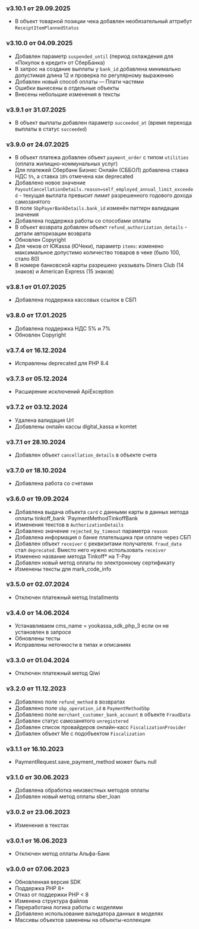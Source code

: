 ### v3.10.1 от 29.09.2025
* В объект товарной позиции чека добавлен необязательный аттрибут `ReceiptItemPlannedStatus`

### v3.10.0 от 04.09.2025
* Добавлен параметр `suspended_until` (период охлаждения для «Покупок в кредит» от СберБанка)
* В запрос на создание выплаты у `bank_id` добавлена минимально допустимая длина 12 и проверка по регулярному выражению
* Добавлен новый способ оплаты — Плати частями
* Ошибки вынесены в отдельные объекты
* Внесены небольшие изменения в тексты

### v3.9.1 от 31.07.2025
* В объект выплаты добавлен параметр `succeeded_at` (время перехода выплаты в статус `succeeded`)

### v3.9.0 от 24.07.2025
* В объект платежа добавлен объект `payment_order` с типом `utilities` (оплата жилищно-коммунальных услуг)
* Для платежей Сбербанк Бизнес Онлайн (СББОЛ) добавлена ставка НДС `5%`, а ставка `18%` отмечена как deprecated
* Добавлено новое значение `PayoutCancellationDetails.reason=self_employed_annual_limit_exceeded` - текущая выплата превысит лимит разрешенного годового дохода самозанятого
* В поле `SbpPayerBankDetails.bank_id` изменён паттерн валидации значения
* Добавлена поддержка работы со способами оплаты
* В объект возврата добавлен объект `refund_authorization_details` - детали авторизации возврата
* Обновлен Copyright
* Для чеков от ЮKassa (ЮЧеки), параметр `items`: изменено максимальное допустимо количество товаров в чеке (было 100, стало 80)
* В номере банковской карты разрешено указывать Diners Club (14 знаков) и American Express (15 знаков)

### v3.8.1 от 01.07.2025
* Добавлена поддержка кассовых ссылок в СБП

### v3.8.0 от 17.01.2025
* Добавлена поддержка НДС 5% и 7%
* Обновлен Copyright

### v3.7.4 от 16.12.2024
* Исправлены deprecated для PHP 8.4

### v3.7.3 от 05.12.2024
* Расширение исключений ApiException

### v3.7.2 от 03.12.2024
* Удалена валидация Url
* Добавлены онлайн кассы digital_kassa и komtet 

### v3.7.1 от 28.10.2024
* Добавлен объект `cancellation_details` в объекте счета

### v3.7.0 от 18.10.2024
* Добавлена работа со счетами

### v3.6.0 от 19.09.2024
* Добавлена выдача объекта `card` с данными карты в данных метода оплаты tinkoff_bank `PaymentMethodTinkoffBank
* Изменения текстов в `AuthorizationDetails`
* Добавлено значение `rejected_by_timeout` параметра `reason`
* Добавлена информация о банке плательщика при оплате через СБП
* Добавлен объект `receiver` с реквизитами получателя. `fraud_data` стал `deprecated`. Вместо него нужно использовать `receiver`
* Изменено название метода Tinkoff* на T-Pay
* Добавлен новый метод оплаты по электронному сертификату
* Изменены тексты для mark_code_info

### v3.5.0 от 02.07.2024
* Отключен платежный метод Installments

### v3.4.0 от 14.06.2024
* Устанавливаем cms_name = yookassa_sdk_php_3 если он не установлен в запросе
* Обновлены тесты
* Исправлены неточности в типах и описаниях

### v3.3.0 от 01.04.2024
* Отключен платежный метод Qiwi

### v3.2.0 от 11.12.2023
* Добавлено поле `refund_method` в возвратах
* Добавлено поле `sbp_operation_id` в `PaymentMethodSbp`
* Добавлено поле `merchant_customer_bank_account` в объекте `FraudData`
* Добавлен статус самозанятого `unregistered`
* Добавлен список провайдеров онлайн-касс `FiscalizationProvider`
* Добавлен объект Me с подобъектом `Fiscalization`

### v3.1.1 от 16.10.2023
* PaymentRequest.save_payment_method может быть null

### v3.1.0 от 30.06.2023
* Добавлена обработка неизвестных методов оплаты
* Добавлен новый метод оплаты sber_loan

### v3.0.2 от 23.06.2023
* Изменения в текстах

### v3.0.1 от 16.06.2023
* Отключен метод оплаты Альфа-Банк

### v3.0.0 от 07.06.2023
* Обновленная версия SDK
* Поддержка PHP 8+
* Отказ от поддержки PHP < 8
* Изменена структура файлов
* Переработана логика работы с моделями
* Добавлено использование валидатора данных в моделях
* Массивы объектов заменены на объекты-коллекции 
